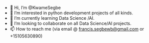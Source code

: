 - 👋 Hi, I’m @KwameSegbe
- 👀 I’m interested in python development projects of all kinds.
- 🌱 I’m currently learning Data Science /AI.
- 💞️ I’m looking to collaborate on all Data Science/AI projects.
- 📫 How to reach me (via email @ francis.segbewb@gmail.com or +15105630890)

<!---
KwameSegbe/KwameSegbe is a ✨ special ✨ repository because its `README.md` (this file) appears on your GitHub profile.
You can click the Preview link to take a look at your changes.
--->
